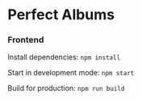 # Perfect Albums

### Frontend

Install dependencies: `npm install`

Start in development mode: `npm start`

Build for production: `npm run build`
